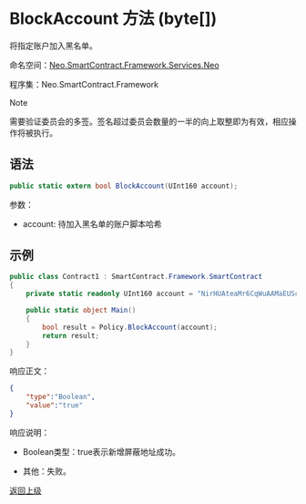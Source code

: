 # BlockAccount 方法 (byte[])

将指定账户加入黑名单。

命名空间：[Neo.SmartContract.Framework.Services.Neo](../../neo.md)

程序集：Neo.SmartContract.Framework

> [!Note]
>
> 需要验证委员会的多签。签名超过委员会数量的一半的向上取整即为有效，相应操作将被执行。

## 语法

```c#
public static extern bool BlockAccount(UInt160 account);
```

参数：

- account: 待加入黑名单的账户脚本哈希

## 示例

```c#
public class Contract1 : SmartContract.Framework.SmartContract
{
    private static readonly UInt160 account = "NirHUAteaMr6CqWuAAMaEUScPcS3FDKebM".ToScriptHash();

    public static object Main()
    {
        bool result = Policy.BlockAccount(account);
        return result;
    }
}
```
响应正文：

```json
{
	"type":"Boolean",
	"value":"true"
}
```

响应说明：

- Boolean类型：true表示新增屏蔽地址成功。

- 其他：失败。

[返回上级](../Policy.md)

